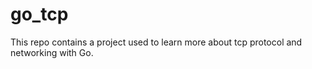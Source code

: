 # go_tcp
This repo contains a project used to learn more about tcp protocol and networking with Go.
